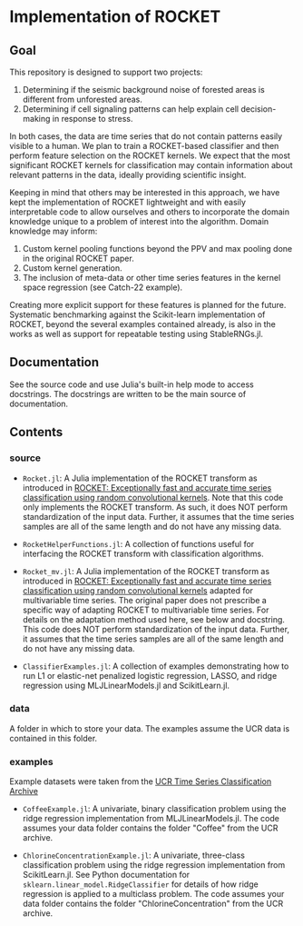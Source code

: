 # Implementation of ROCKET
## Goal

This repository is designed to support two projects:

1. Determining if the seismic background noise of forested areas is different from unforested areas.
2. Determining if cell signaling patterns can help explain cell decision-making in response to stress.

In both cases, the data are time series that do not contain patterns easily visible to a human. We plan to train a ROCKET-based classifier and then perform feature selection on the ROCKET kernels. We expect that the most significant ROCKET kernels for classification may contain information about relevant patterns in the data, ideally providing scientific insight.

Keeping in mind that others may be interested in this approach, we have kept the implementation of ROCKET lightweight and with easily interpretable code to allow ourselves and others to incorporate the domain knowledge unique to a problem of interest into the algorithm. Domain knowledge may inform:

1. Custom kernel pooling functions beyond the PPV and max pooling done in the original ROCKET paper.
2. Custom kernel generation.
3. The inclusion of meta-data or other time series features in the kernel space regression (see Catch-22 example).

Creating more explicit support for these features is planned for the future. Systematic benchmarking against the Scikit-learn implementation of ROCKET, beyond the several examples contained already, is also in the works as well as support for repeatable testing using StableRNGs.jl.

## Documentation

See the source code and use Julia's built-in help mode to access docstrings. The docstrings are written to be the main source of documentation.

## Contents

### source

- `Rocket.jl`: A Julia implementation of the ROCKET transform as introduced in [ROCKET: Exceptionally fast and accurate time series classification using random convolutional kernels](arXiv:1910.13051). Note that this code only implements the ROCKET transform. As such, it does NOT perform standardization of the input data. Further, it assumes that the time series samples are all of the same length and do not have any missing data.

- `RocketHelperFunctions.jl`: A collection of functions useful for interfacing the ROCKET transform with classification algorithms.

- `Rocket_mv.jl`: A Julia implementation of the ROCKET transform as introduced in [ROCKET: Exceptionally fast and accurate time series classification using random convolutional kernels](arXiv:1910.13051) adapted for multivariable time series. The original paper does not prescribe a specific way of adapting ROCKET to multivariable time series. For details on the adaptation method used here, see below and docstring. This code does NOT perform standardization of the input data. Further, it assumes that the time series samples are all of the same length and do not have any missing data.

- `ClassifierExamples.jl`: A collection of examples demonstrating how to run L1 or elastic-net penalized logistic regression, LASSO, and ridge regression using MLJLinearModels.jl and ScikitLearn.jl.

### data

A folder in which to store your data. The examples assume the UCR data is contained in this folder.

### examples
Example datasets were taken from the [UCR Time Series Classification Archive](https://www.cs.ucr.edu/%7Eeamonn/time_series_data_2018/)

- `CoffeeExample.jl`: A univariate, binary classification problem using the ridge regression implementation from MLJLinearModels.jl. The code assumes your data folder contains the folder "Coffee" from the UCR archive.

- `ChlorineConcentrationExample.jl`: A univariate, three-class classification problem using the ridge regression implementation from ScikitLearn.jl. See Python documentation for `sklearn.linear_model.RidgeClassifier` for details of how ridge regression is applied to a multiclass problem. The code assumes your data folder contains the folder "ChlorineConcentration" from the UCR archive.
